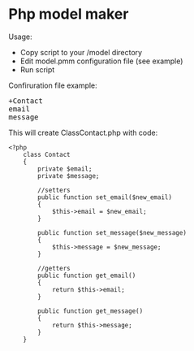 <h1>Php model maker</h1>

<p>Usage:</p>
<ul>
	<li> Copy script to your /model directory </li>
	<li> Edit model.pmm configuration file (see example)</li>
	<li> Run script </li>
</ul>

<p>Confiruration file example:</p>
<pre>+Contact
email
message</pre>

<p>This will create ClassContact.php with code: </p>

```
<?php
	class Contact
	{
		private $email;
		private $message;

		//setters
		public function set_email($new_email)
		{
			$this->email = $new_email;
		}

		public function set_message($new_message)
		{
			$this->message = $new_message;
		}

		//getters
		public function get_email()
		{
			return $this->email;
		}

		public function get_message()
		{
			return $this->message;
		}
	}
```
